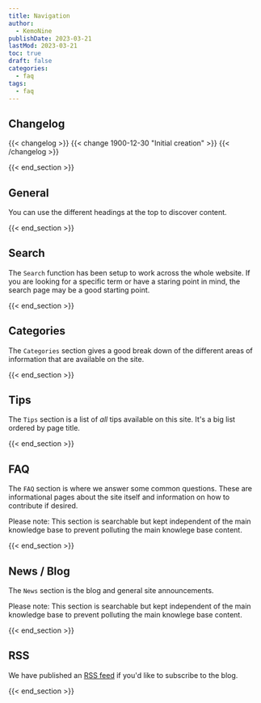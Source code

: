 ```yaml
---
title: Navigation
author: 
  - KemoNine
publishDate: 2023-03-21
lastMod: 2023-03-21
toc: true
draft: false
categories:
  - faq
tags:
  - faq
---
```


## Changelog
{{< changelog >}}
{{< change 1900-12-30 "Initial creation" >}}
{{< /changelog >}}

{{< end_section >}}

## General

You can use the different headings at the top to discover content.

{{< end_section >}}

## Search

 The `Search` function has been setup to work across the whole website. If you are looking for a specific term or have a staring point in mind, the search page may be a good starting point.

 {{< end_section >}}

## Categories

The `Categories` section gives a good break down of the different areas of information that are available on the site.

{{< end_section >}}

## Tips

The `Tips` section is a list of *all* tips available on this site. It's a big list ordered by page title.

{{< end_section >}}

## FAQ

The `FAQ` section is where we answer some common questions. These are informational pages about the site itself and information on how to contribute if desired.

Please note: This section is searchable but kept independent of the main knowledge base to prevent polluting the main knowlege base content.

{{< end_section >}}

## News / Blog

The `News` section is the blog and general site announcements. 

Please note: This section is searchable but kept independent of the main knowledge base to prevent polluting the main knowlege base content.

{{< end_section >}}

## RSS

We have published an [RSS feed](/index.xml) if you'd like to subscribe to the blog.

{{< end_section >}}